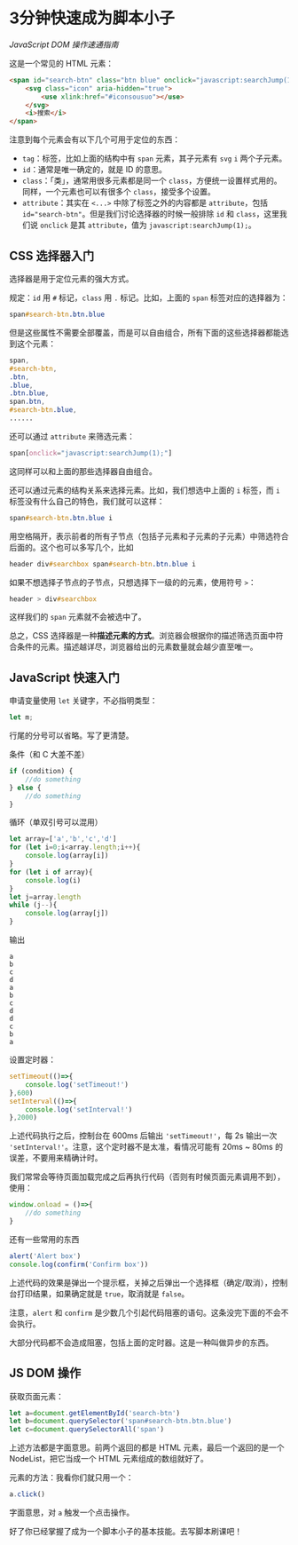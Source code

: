 # 3分钟快速成为脚本小子

*JavaScript DOM 操作速通指南*

这是一个常见的 HTML 元素：

```html
<span id="search-btn" class="btn blue" onclick="javascript:searchJump(1);">
    <svg class="icon" aria-hidden="true">
        <use xlink:href="#iconsousuo"></use>
    </svg>
    <i>搜索</i>
</span>
```

注意到每个元素会有以下几个可用于定位的东西：

- `tag`：标签，比如上面的结构中有 `span` 元素，其子元素有 `svg` `i` 两个子元素。
- `id`：通常是唯一确定的，就是 ID 的意思。
- `class`：「类」，通常用很多元素都是同一个 `class`，方便统一设置样式用的。同样，一个元素也可以有很多个 `class`，接受多个设置。
- `attribute`：其实在 `<...>` 中除了标签之外的内容都是 `attribute`，包括 `id="search-btn"`。但是我们讨论选择器的时候一般排除 `id` 和 `class`，这里我们说 `onclick` 是其 `attribute`，值为 `javascript:searchJump(1);`。

## CSS 选择器入门

选择器是用于定位元素的强大方式。

规定：`id` 用 `#` 标记，`class` 用 `.` 标记。比如，上面的 `span` 标签对应的选择器为：

```css
span#search-btn.btn.blue
```

但是这些属性不需要全部覆盖，而是可以自由组合，所有下面的这些选择器都能选到这个元素：

```css
span,
#search-btn,
.btn,
.blue,
.btn.blue,
span.btn,
#search-btn.blue,
......
```

还可以通过 `attribute` 来筛选元素：

```css
span[onclick="javascript:searchJump(1);"]
```

这同样可以和上面的那些选择器自由组合。

还可以通过元素的结构关系来选择元素。比如，我们想选中上面的 `i` 标签，而 `i` 标签没有什么自己的特色，我们就可以这样：

```css
span#search-btn.btn.blue i
```

用空格隔开，表示前者的所有子节点（包括子元素和子元素的子元素）中筛选符合后面的。这个也可以多写几个，比如

```css
header div#searchbox span#search-btn.btn.blue i
```

如果不想选择子节点的子节点，只想选择下一级的的元素，使用符号 `>`：

```css
header > div#searchbox
```

这样我们的 `span` 元素就不会被选中了。

总之，CSS 选择器是一种**描述元素的方式**。浏览器会根据你的描述筛选页面中符合条件的元素。描述越详尽，浏览器给出的元素数量就会越少直至唯一。

## JavaScript 快速入门

申请变量使用 `let` 关键字，不必指明类型：

```js
let m;
```

行尾的分号可以省略。写了更清楚。

条件（和 C 大差不差）

```js
if (condition) {
    //do something
} else {
    //do something
}
```

循环（单双引号可以混用）

```js
let array=['a','b','c','d']
for (let i=0;i<array.length;i++){
    console.log(array[i])
}
for (let i of array){
    console.log(i)
}
let j=array.length
while (j--){
    console.log(array[j])
}
```

输出

```
a
b
c
d
a
b
c
d
d
c
b
a
```

设置定时器：

```js
setTimeout(()=>{
    console.log('setTimeout!')
},600)
setInterval(()=>{
    console.log('setInterval!')
},2000)
```

上述代码执行之后，控制台在 600ms 后输出 `'setTimeout!'`，每 2s 输出一次 `'setInterval!'`。注意，这个定时器不是太准，看情况可能有 20ms ~ 80ms 的误差，不要用来精确计时。

我们常常会等待页面加载完成之后再执行代码（否则有时候页面元素调用不到），使用：

```js
window.onload = ()=>{
    //do something
}
```

还有一些常用的东西

```js
alert('Alert box')
console.log(confirm('Confirm box'))
```

上述代码的效果是弹出一个提示框，关掉之后弹出一个选择框（确定/取消），控制台打印结果，如果确定就是 `true`，取消就是 `false`。

注意，`alert` 和 `confirm` 是少数几个引起代码阻塞的语句。这条没完下面的不会不会执行。

大部分代码都不会造成阻塞，包括上面的定时器。这是一种叫做异步的东西。

## JS DOM 操作

获取页面元素：

```js
let a=document.getElementById('search-btn')
let b=document.querySelector('span#search-btn.btn.blue')
let c=document.querySelectorAll('span')
```

上述方法都是字面意思。前两个返回的都是 HTML 元素，最后一个返回的是一个 NodeList，把它当成一个 HTML 元素组成的数组就好了。

元素的方法：我看你们就只用一个：

```js
a.click()
```

字面意思，对 `a` 触发一个点击操作。

好了你已经掌握了成为一个脚本小子的基本技能。去写脚本刷课吧！